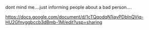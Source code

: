 dont mind me....just informing people about a bad person....

https://docs.google.com/document/d/1cTQqodqN1jayPDbInQVjq-HU2Gfnvggbccb3dBmb-1M/edit?usp=sharing
